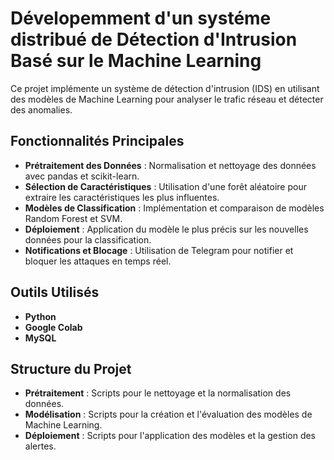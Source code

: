 # Dévelopemment d'un systéme distribué de  Détection d'Intrusion Basé sur le Machine Learning

Ce projet implémente un système de détection d'intrusion (IDS) en utilisant des modèles de Machine Learning pour analyser le trafic réseau et détecter des anomalies.

## Fonctionnalités Principales

- **Prétraitement des Données** : Normalisation et nettoyage des données avec pandas et scikit-learn.
- **Sélection de Caractéristiques** : Utilisation d'une forêt aléatoire pour extraire les caractéristiques les plus influentes.
- **Modèles de Classification** : Implémentation et comparaison de modèles Random Forest et SVM.
- **Déploiement** : Application du modèle le plus précis sur les nouvelles données pour la classification.
- **Notifications et Blocage** : Utilisation de Telegram pour notifier et bloquer les attaques en temps réel.

## Outils Utilisés

- **Python**
- **Google Colab**
- **MySQL**

## Structure du Projet

- **Prétraitement** : Scripts pour le nettoyage et la normalisation des données.
- **Modélisation** : Scripts pour la création et l'évaluation des modèles de Machine Learning.
- **Déploiement** : Scripts pour l'application des modèles et la gestion des alertes.